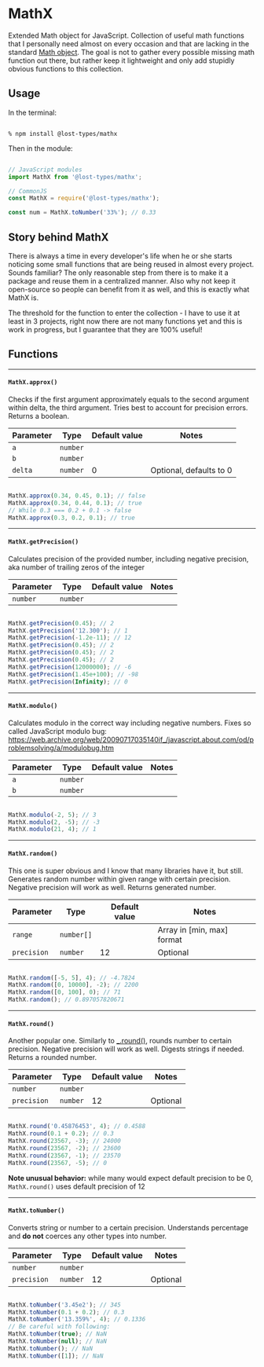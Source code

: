 # MathX

Extended Math object for JavaScript. Collection of useful math functions that I personally need almost on every occasion and that are lacking in the standard [Math object](https://developer.mozilla.org/en-US/docs/Web/JavaScript/Reference/Global_Objects/Math). The goal is not to gather every possible missing math function out there, but rather keep it lightweight and only add stupidly obvious functions to this collection.

## Usage

In the terminal:
```

% npm install @lost-types/mathx

```

Then in the module:
```js

// JavaScript modules
import MathX from '@lost-types/mathx';

// CommonJS
const MathX = require('@lost-types/mathx');

const num = MathX.toNumber('33%'); // 0.33

```

## Story behind MathX

There is always a time in every developer's life when he or she starts noticing some small functions that are being reused in almost every project. Sounds familiar? The only reasonable step from there is to make it a package and reuse them in a centralized manner. Also why not keep it open-source so people can benefit from it as well, and this is exactly what MathX is.

The threshold for the function to enter the collection - I have to use it at least in 3 projects, right now there are not many functions yet and this is work in progress, but I guarantee that they are 100% useful!

## Functions

***

#### `MathX.approx()`

Checks if the first argument approximately equals to the second argument within delta, the third argument. Tries best to account for precision errors. Returns a boolean.

| **Parameter** | **Type** | **Default value** | **Notes**                                      |
|---------------|----------|-------------------|------------------------------------------------|
| `a`           | `number` |                   |                                                |
| `b`           | `number` |                   |                                                |
| `delta`       | `number` | 0                 | Optional, defaults to 0                        |

```js

MathX.approx(0.34, 0.45, 0.1); // false
MathX.approx(0.34, 0.44, 0.1); // true
// While 0.3 === 0.2 + 0.1 -> false
MathX.approx(0.3, 0.2, 0.1); // true

```

***

#### `MathX.getPrecision()`

Calculates precision of the provided number, including negative precision, aka number of trailing zeros of the integer

| **Parameter** | **Type** | **Default value** | **Notes**                                      |
|---------------|----------|-------------------|------------------------------------------------|
| `number`      | `number` |                   |                                                |

```js

MathX.getPrecision(0.45); // 2
MathX.getPrecision('12.300'); // 1
MathX.getPrecision(-1.2e-11); // 12
MathX.getPrecision(0.45); // 2
MathX.getPrecision(0.45); // 2
MathX.getPrecision(0.45); // 2
MathX.getPrecision(12000000); // -6
MathX.getPrecision(1.45e+100); // -98
MathX.getPrecision(Infinity); // 0

```

***

#### `MathX.modulo()`

Calculates modulo in the correct way including negative numbers. Fixes so called JavaScript modulo bug: https://web.archive.org/web/20090717035140if_/javascript.about.com/od/problemsolving/a/modulobug.htm

| **Parameter** | **Type**  | **Default value** | **Notes**      |
|---------------|-----------|-------------------|----------------|
| `a`           |`number`   |                   |                |
| `b`           |`number`   |                   |                |

```js

MathX.modulo(-2, 5); // 3
MathX.modulo(2, -5); // -3
MathX.modulo(21, 4); // 1

```

***

#### `MathX.random()`

This one is super obvious and I know that many libraries have it, but still. Generates random number within given range with certain precision. Negative precision will work as well. Returns generated number.

| **Parameter** | **Type**  | **Default value** | **Notes**                                        |
|---------------|-----------|-------------------|--------------------------------------------------|
| `range`       |`number[]` |                   | Array in [min, max] format                       |
| `precision`   |`number`   | 12                | Optional                                         |

```js

MathX.random([-5, 5], 4); // -4.7824
MathX.random([0, 10000], -2); // 2200
MathX.random([0, 100], 0); // 71
MathX.random(); // 0.897057820671

```

***

#### `MathX.round()`

Another popular one. Similarly to [_.round()](https://lodash.com/docs/4.17.15#round), rounds number to certain precision. Negative precision will work as well. Digests strings if needed. Returns a rounded number.

| **Parameter** | **Type**  | **Default value** | **Notes**                                        |
|---------------|-----------|-------------------|--------------------------------------------------|
| `number`      |`number`   |                   |                                                  |
| `precision`   |`number`   | 12                | Optional                                         |

```js

MathX.round('0.45876453', 4); // 0.4588
MathX.round(0.1 + 0.2); // 0.3
MathX.round(23567, -3); // 24000
MathX.round(23567, -2); // 23600
MathX.round(23567, -1); // 23570
MathX.round(23567, -5); // 0

```

**Note unusual behavior:** while many would expect default precision to be 0, `MathX.round()` uses default precision of 12

***

#### `MathX.toNumber()`

Converts string or number to a certain precision. Understands percentage and **do not** coerces any other types into number.

| **Parameter** | **Type**  | **Default value** | **Notes**                                        |
|---------------|-----------|-------------------|--------------------------------------------------|
| `number`      |`number`   |                   |                                                  |
| `precision`   |`number`   | 12                | Optional                                         |

```js

MathX.toNumber('3.45e2'); // 345
MathX.toNumber(0.1 + 0.2); // 0.3
MathX.toNumber('13.359%', 4); // 0.1336
// Be careful with following:
MathX.toNumber(true); // NaN
MathX.toNumber(null); // NaN
MathX.toNumber(); // NaN
MathX.toNumber([1]); // NaN

```
